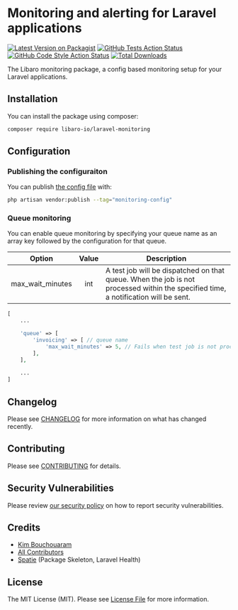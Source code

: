 # Monitoring and alerting for Laravel applications

[![Latest Version on Packagist](https://img.shields.io/packagist/v/libaro-io/laravel-monitoring.svg?style=flat-square)](https://packagist.org/packages/libaro-io/laravel-monitoring)
[![GitHub Tests Action Status](https://img.shields.io/github/actions/workflow/status/libaro-io/laravel-monitoring/run-tests.yml?branch=main&label=tests&style=flat-square)](https://github.com/libaro-io/laravel-monitoring/actions?query=workflow%3Arun-tests+branch%3Amain)
[![GitHub Code Style Action Status](https://img.shields.io/github/actions/workflow/status/libaro-io/laravel-monitoring/fix-php-code-style-issues.yml?branch=main&label=code%20style&style=flat-square)](https://github.com/libaro-io/laravel-monitoring/actions?query=workflow%3A"Fix+PHP+code+style+issues"+branch%3Amain)
[![Total Downloads](https://img.shields.io/packagist/dt/libaro-io/laravel-monitoring.svg?style=flat-square)](https://packagist.org/packages/libaro-io/laravel-monitoring)

The Libaro monitoring package, a config based monitoring setup for your Laravel applications.

## Installation

You can install the package using composer:

```bash
composer require libaro-io/laravel-monitoring
```

## Configuration

### Publishing the configuraiton

You can publish [the config file](./config/monitoring.php) with:

```bash
php artisan vendor:publish --tag="monitoring-config"
```

### Queue monitoring

You can enable queue monitoring by specifying your queue name as an array key followed by the configuration for that queue.

| Option           |  Value  | Description                                                                                                                        |
|------------------|:-------:|------------------------------------------------------------------------------------------------------------------------------------|
| max_wait_minutes |   int   | A test job will be dispatched on that queue. When the job is not processed within the specified time, a notification will be sent. |

```php
[
    ...

    'queue' => [
        'invoicing' => [ // queue name 
            'max_wait_minutes' => 5, // Fails when test job is not processed within 5 minutes
        ],
    ],
    
    ...
]
```

## Changelog

Please see [CHANGELOG](CHANGELOG.md) for more information on what has changed recently.

## Contributing

Please see [CONTRIBUTING](CONTRIBUTING.md) for details.

## Security Vulnerabilities

Please review [our security policy](../../security/policy) on how to report security vulnerabilities.

## Credits

- [Kim Bouchouaram](https://github.com/neemspees)
- [All Contributors](../../contributors)
- [Spatie](https://spatie.be/) (Package Skeleton, Laravel Health)

## License

The MIT License (MIT). Please see [License File](LICENSE.md) for more information.
